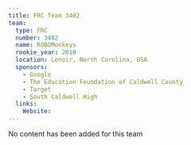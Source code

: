 ```yaml
---
title: FRC Team 3402
team:
  type: FRC
  number: 3402
  name: ROBOMonkeys
  rookie_year: 2010
  location: Lenoir, North Carolina, USA
  sponsors:
    - Google
    - The Education Foundation of Caldwell County
    - Target
    - South Caldwell High
  links:
    Website: 
---
```

No content has been added for this team